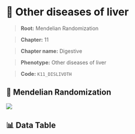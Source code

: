 # 🧪 Other diseases of liver

> **Root:** Mendelian Randomization

> **Chapter:** 11  

> **Chapter name:** Digestive

> **Phenotype:** Other diseases of liver  

> **Code:** `K11_DISLIVOTH`

## 🧬 Mendelian Randomization  

<img src="/MR/Figures/Forward/K11_DISLIVOTH.png"/>

## 📊 Data Table

<CsvTableMRF src="/MR_Data/Forward/K11_DISLIVOTH.csv"/>
